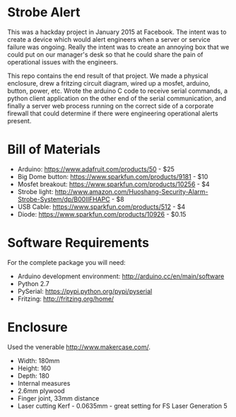 Strobe Alert
============

This was a hackday project in January 2015 at Facebook.  The intent was to create a device which would alert engineers when a server or service failure was ongoing.  Really the intent was to create an annoying box that we could put on our manager's desk so that he could share the pain of operational issues with the engineers.  

This repo contains the end result of that project.  We made a physical enclosure, drew a fritzing circuit diagram, wired up a mosfet, arduino, button, power, etc.  Wrote the arduino C code to receive serial commands, a python client application on the other end of the serial communication, and finally a server web process running on the correct side of a corporate firewall that could determine if there were engineering operational alerts present.

Bill of Materials
=================

- Arduino:          https://www.adafruit.com/products/50 - $25
- Big Dome button:  https://www.sparkfun.com/products/9181 - $10
- Mosfet breakout:  https://www.sparkfun.com/products/10256 - $4
- Strobe light:     http://www.amazon.com/Huoshang-Security-Alarm-Strobe-System/dp/B00IIFHAPC - $8
- USB Cable:        https://www.sparkfun.com/products/512 - $4
- Diode:            https://www.sparkfun.com/products/10926 - $0.15


Software Requirements
=====================
For the complete package you will need:
- Arduino development environment: http://arduino.cc/en/main/software
- Python 2.7
- PySerial: https://pypi.python.org/pypi/pyserial
- Fritzing: http://fritzing.org/home/

Enclosure
=========
Used the venerable http://www.makercase.com/.  
- Width: 180mm
- Height: 160
- Depth: 180
- Internal measures
- 2.6mm plywood
- Finger joint, 33mm distance
- Laser cutting Kerf - 0.0635mm - great setting for FS Laser Generation 5
